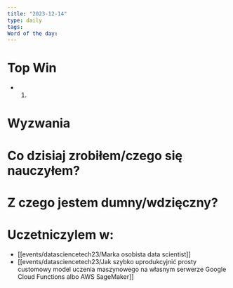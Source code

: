 ```yaml
---
title: "2023-12-14"
type: daily
tags: 
Word of the day:
---
```

# Top Win
- 1.
# Wyzwania


# Co dzisiaj zrobiłem/czego się nauczyłem?

# Z czego jestem dumny/wdzięczny?

# Uczetniczylem w:
- [[events/datasciencetech23/Marka osobista data scientist]]
- [[events/datasciencetech23/Jak szybko uprodukcyjnić prosty customowy model uczenia maszynowego na własnym serwerze Google Cloud Functions albo AWS SageMaker]]
